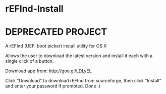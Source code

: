 rEFInd-Install
==============

# DEPRECATED PROJECT

A rEFInd (UEFI boot picker) install utility for OS X

Allows the user to download the latest version and install it each with a single click of a button.

Download app from: http://goo.gl/LDLyEL


Click "Download" to download rEFInd from sourceforge, then click "Install" and enter your password if prompted. Done :)
